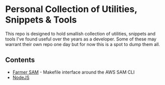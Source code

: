 # Personal Collection of Utilities, Snippets & Tools
This repo is designed to hold smallish collection of utilities, snippets and tools I've found useful over the years as a developer. Some of these may warrant their own repo one day but for now this is a spot to dump them all.

## Contents
- [Farmer SAM](./farmer-sam/) - Makefile interface around the AWS SAM CLI
- [NodeJS](./nodejs/)
